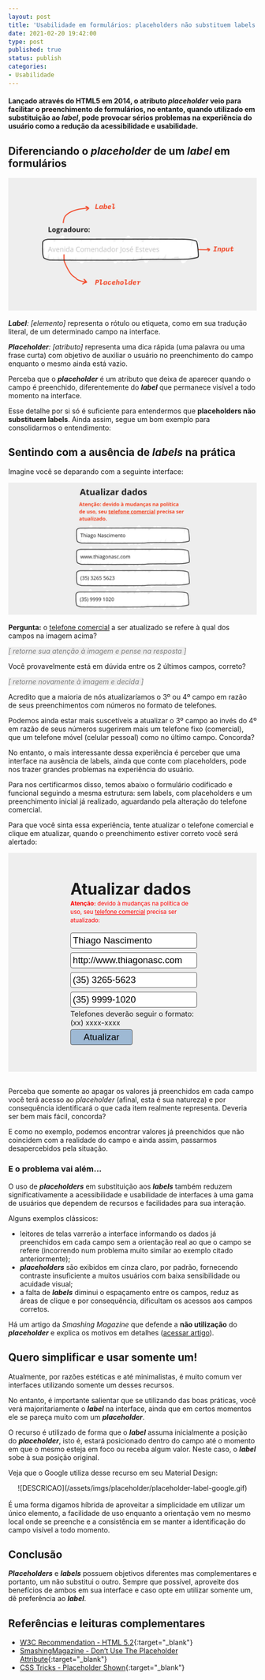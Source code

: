 ```yaml
---
layout: post
title: 'Usabilidade em formulários: placeholders não substituem labels'
date: 2021-02-20 19:42:00
type: post
published: true
status: publish
categories:
- Usabilidade
---
```


#### Lançado através do HTML5 em 2014, o atributo *placeholder* veio para facilitar o preenchimento de formulários, no entanto, quando utilizado em substituição ao *label*, pode provocar sérios problemas na experiência do usuário como a redução da acessibilidade e usabilidade.

## Diferenciando o *placeholder* de um *label* em formulários

![Livro Trabalhe 4 Horas por semana erguido por uma mão](/assets/imgs/placeholder/placeholders-e-labels-demonstracao.jpg)

***Label**: [elemento]* representa o rótulo ou etiqueta, como em sua tradução literal, de um determinado campo na interface.

***Placeholder**: [atributo]* representa uma dica rápida (uma palavra ou uma frase curta) com objetivo de auxiliar o usuário no preenchimento do campo enquanto o mesmo ainda está vazio.

Perceba que o ***placeholder*** é um atributo que deixa de aparecer quando o campo é preenchido, diferentemente do ***label*** que permanece visível a todo momento na interface.

Esse detalhe por si só é suficiente para entendermos que **placeholders não substituem labels**. Ainda assim, segue um bom exemplo para consolidarmos o entendimento:

## Sentindo com a ausência de ***labels*** na prática

Imagine você se deparando com a seguinte interface:

![DESCRICAO](/assets/imgs/placeholder/formulario-sem-labels.jpg)

**Pergunta:** o <ins>telefone comercial</ins> a ser atualizado se refere à qual dos campos na imagem acima?

<span style="color:gray; background-color: #eee;">_[ retorne sua atenção à imagem e pense na resposta ]_</span>

Você provavelmente está em dúvida entre os 2 últimos campos, correto?

<span style="color:gray; background-color: #eee;">_[ retorne novamente à imagem e decida ]_</span>

Acredito que a maioria de nós atualizaríamos o 3º ou 4º campo em razão de seus preenchimentos com números no formato de telefones.

Podemos ainda estar mais suscetíveis a atualizar o 3º campo ao invés do 4º em razão de seus números sugerirem mais um telefone fixo (comercial), que um telefone móvel (celular pessoal) como no último campo. Concorda?

No entanto, o mais interessante dessa experiência é perceber que uma interface na ausência de labels, ainda que conte com placeholders, pode nos trazer grandes problemas na experiência do usuário.

Para nos certificarmos disso, temos abaixo o formulário codificado e funcional seguindo a mesma estrutura: sem labels, com placeholders e um preenchimento inicial já realizado, aguardando pela alteração do telefone comercial.

Para que você sinta essa experiência, tente atualizar o telefone comercial e clique em atualizar, quando o preenchimento estiver correto você será alertado:

<script src="https://ajax.googleapis.com/ajax/libs/jquery/3.5.1/jquery.min.js"></script>

<script>
$(document).ready(function(){
  $("form").submit(function(){
    alert("Parabéns, sabemos que não foi fácil (rs) mas você conseguiu atualizar os dados! =)");
  });
});
</script>

<style>
input {
	font-size: 14pt;
	width: 98%;
	margin:4px 0;
	border-radius: 4px;
	padding: 4px;
	border: 1px solid #555;
}
</style>

<div markdown="1" style="background-color:#eee;">
<form style="width: 50%; margin-left:auto; margin-right: auto; padding-top:40px; padding-bottom:50px;">
	<p>
		<span style="font-size:24pt; font-weight: bold;">Atualizar dados</span><br>
		<small style="color:red"><b>Atenção:</b> devido à mudanças na política de uso, seu <ins>telefone comercial</ins> precisa ser atualizado:</small>
	</p>
	<input type="tel" placeholder="Telefone comercial" value="Thiago Nascimento" pattern="\([0-9]{2}\) [0-9]{4,6}-[0-9]{3,4}$" required>
	<br>
	<input type="tel" placeholder="Telefone residencial" value="http://www.thiagonasc.com" pattern="\([0-9]{2}\) [0-9]{4,6}-[0-9]{3,4}$" required>
	<br>
	<input type="text" placeholder="CNPJ" value="(35) 3265-5623" pattern="[0-9]{2}\.?[0-9]{3}\.?[0-9]{3}\/?[0-9]{4}\-?[0-9]{2}">
	<br>
	<input type="url" placeholder="Site" value="(35) 9999-1020">
	<br>
	<small style="font-size: 11pt">Telefones deverão seguir o formato: (xx) xxxx-xxxx</small>
	<br>
	<input type="submit" value="Atualizar" style="width: 50%; background-color: #9eb9d4;">
</form>
</div>

<br>

Perceba que somente ao apagar os valores já preenchidos em cada campo você terá acesso ao _placeholder_ (afinal, esta é sua natureza) e por consequência identificará o que cada item realmente representa. Deveria ser bem mais fácil, concorda?

E como no exemplo, podemos encontrar valores já preenchidos que não coincidem com a realidade do campo e ainda assim, passarmos desapercebidos pela situação.

### E o problema vai além...

O uso de ***placeholders*** em substituição aos ***labels*** também reduzem significativamente a acessibilidade e usabilidade de interfaces à uma gama de usuários que dependem de recursos e facilidades para sua interação.

Alguns exemplos clássicos:

* leitores de telas varrerão a interface informando os dados já preenchidos em cada campo sem a orientação real ao que o campo se refere (incorrendo num problema muito similar ao exemplo citado anteriormente);
* ***placeholders*** são exibidos em cinza claro, por padrão, fornecendo contraste insuficiente a muitos usuários com baixa sensibilidade ou acuidade visual;
* a falta de ***labels*** diminui o espaçamento entre os campos, reduz as áreas de clique e por consequência, dificultam os acessos aos campos corretos.

Há um artigo da *Smashing Magazine* que defende a **não utilização** do ***placeholder*** e explica os motivos em detalhes ([acessar artigo](https://www.smashingmagazine.com/2018/06/placeholder-attribute/)).

## Quero simplificar e usar somente um!

Atualmente, por razões estéticas e até minimalistas, é muito comum ver interfaces utilizando somente um desses recursos.

No entanto, é importante salientar que se utilizando das boas práticas, você verá majoritariamente o ***label*** na interface, ainda que em certos momentos ele se pareça muito com um ***placeholder***.

O recurso é utilizado de forma que o ***label*** assuma inicialmente a posição do ***placeholder***, isto é, estará posicionado dentro do campo até o momento em que o mesmo esteja em foco ou receba algum valor. Neste caso, o ***label*** sobe à sua posição original.

Veja que o Google utiliza desse recurso em seu Material Design:

<div markdown="1" style="text-align:center">
![DESCRICAO](/assets/imgs/placeholder/placeholder-label-google.gif)
</div>

<br>
É uma forma digamos híbrida de aproveitar a simplicidade em utilizar um único elemento, a facilidade de uso enquanto a orientação vem no mesmo local onde se preenche e a consistência em se manter a identificação do campo visível a todo momento.

## Conclusão

***Placeholders*** e ***labels*** possuem objetivos diferentes mas complementares e portanto, um não substitui o outro. Sempre que possível, aproveite dos benefícios de ambos em sua interface e caso opte em utilizar somente um, dê preferência ao ***label***.

## Referências e leituras complementares

* [W3C Recommendation - HTML 5.2](https://www.w3.org/TR/html52/sec-forms.html#the-placeholder-attribute){:target="_blank"}
* [SmashingMagazine - Don’t Use The Placeholder Attribute](https://www.smashingmagazine.com/2018/06/placeholder-attribute/){:target="_blank"}
* [CSS Tricks - Placeholder Shown](https://css-tricks.com/almanac/selectors/p/placeholder-shown/){:target="_blank"}
